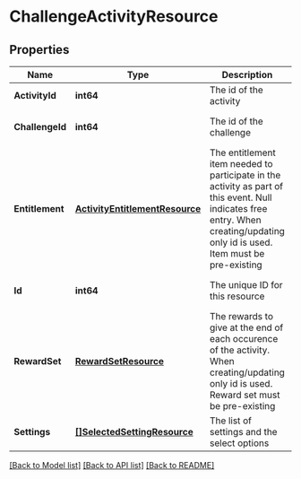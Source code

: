 # ChallengeActivityResource

## Properties
Name | Type | Description | Notes
------------ | ------------- | ------------- | -------------
**ActivityId** | **int64** | The id of the activity | [default to null]
**ChallengeId** | **int64** | The id of the challenge | [optional] [default to null]
**Entitlement** | [**ActivityEntitlementResource**](ActivityEntitlementResource.md) | The entitlement item needed to participate in the activity as part of this event. Null indicates free entry. When creating/updating only id is used. Item must be pre-existing | [optional] [default to null]
**Id** | **int64** | The unique ID for this resource | [optional] [default to null]
**RewardSet** | [**RewardSetResource**](RewardSetResource.md) | The rewards to give at the end of each occurence of the activity. When creating/updating only id is used. Reward set must be pre-existing | [optional] [default to null]
**Settings** | [**[]SelectedSettingResource**](SelectedSettingResource.md) | The list of settings and the select options | [optional] [default to null]

[[Back to Model list]](../README.md#documentation-for-models) [[Back to API list]](../README.md#documentation-for-api-endpoints) [[Back to README]](../README.md)



